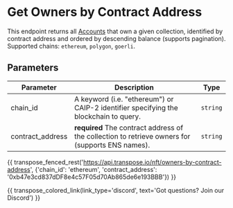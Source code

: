 # Get Owners by Contract Address

This endpoint returns all [Accounts](../models/nft_owner_model.md) that own a given collection, identified by contract address and ordered by descending balance (supports pagination). Supported chains: `ethereum`, `polygon`, `goerli`.

## Parameters
| Parameter     | Description                                                                          | Type     | 
|---------------|--------------------------------------------------------------------------------------|----------|
| chain_id      | A keyword (i.e. "ethereum") or CAIP-2 identifier specifying the blockchain to query. | `string` | 
| contract_address | **required** The contract address of the collection to retrieve owners for (supports ENS names).   | `string` | 

{{ transpose_fenced_rest('https://api.transpose.io/nft/owners-by-contract-address', {'chain_id': 'ethereum', 'contract_address': '0xb47e3cd837dDF8e4c57F05d70Ab865de6e193BBB'}) }}

{{ transpose_colored_link(link_type='discord', text='Got questions?  Join our Discord') }}
